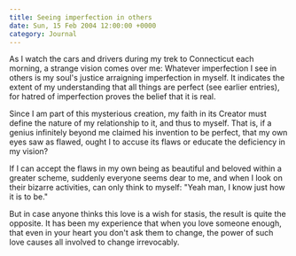 ```yaml
---
title: Seeing imperfection in others
date: Sun, 15 Feb 2004 12:00:00 +0000
category: Journal
---
```


As I watch the cars and drivers during my trek to Connecticut each
morning, a strange vision comes over me: Whatever imperfection I see in
others is my soul's justice arraigning imperfection in myself.  It
indicates the extent of my understanding that all things are perfect
(see earlier entries), for hatred of imperfection proves the belief that
it is real.

Since I am part of this mysterious creation, my faith in its Creator
must define the nature of my relationship to it, and thus to myself.
That is, if a genius infinitely beyond me claimed his invention to be
perfect, that my own eyes saw as flawed, ought I to accuse its flaws or
educate the deficiency in my vision?

If I can accept the flaws in my own being as beautiful and beloved
within a greater scheme, suddenly everyone seems dear to me, and when I
look on their bizarre activities, can only think to myself: "Yeah man, I
know just how it is to be."

But in case anyone thinks this love is a wish for stasis, the result is
quite the opposite.  It has been my experience that when you love
someone enough, that even in your heart you don't ask them to change,
the power of such love causes all involved to change irrevocably.


